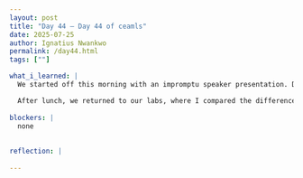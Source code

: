 ```yaml
---
layout: post
title: "Day 44 – Day 44 of ceamls"
date: 2025-07-25
author: Ignatius Nwankwo
permalink: /day44.html
tags: [""]

what_i_learned: |  
  We started off this morning with an impromptu speaker presentation. Dr. Chris Crawford introduced us to the growing field of Human/Brain Computing Interfacing through a slideshow presentation, which was incredibly informative. We later had a workshop session where we had to program miniature robots as well as drones to execute specific actions using a coding language similar to Scratch as well as EEG/EMG signals which were picked up through electrodes that were attached to our skin as well as a wearable headband respectively. This was the most fun activity we have done as a cohort so far. It was nice working together and sharing ideas and roles as to how to solve tasks and problems. I was designated as the "guinea pig" for the drone/headband session, which was hilarious.

  After lunch, we returned to our labs, where I compared the differences between results produced by using different optimizers in efficientnetb4, particularly Adam and AdamW. I also compared the differences between using different learning rates. The two main learning rates I used for B4 were 1e-4 and 5e-5, and for B5, I used a learning rate of 3.166037416245269e-05, which I obtained from running Optuna on B4.
  
blockers: |
  none
  
  
reflection: |
  
---
```

  
